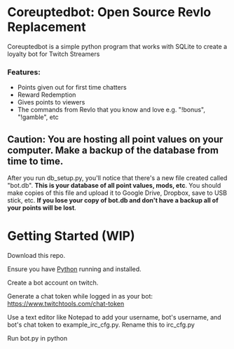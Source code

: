 # Coreuptedbot: Open Source Revlo Replacement

Coreuptedbot is a simple python program that works with SQLite to create a loyalty bot for Twitch Streamers

### Features:

* Points given out for first time chatters
* Reward Redemption
* Gives points to viewers
* The commands from Revlo that you know and love e.g. "!bonus", "!gamble", etc

## Caution: You are hosting all point values on your computer. Make a backup of the database from time to time.

After you run db\_setup.py, you'll notice that there's a new file created called "bot.db". **This is your database of all point values, mods, etc**. You should make copies of this file and upload it to Google Drive, Dropbox, save to USB stick, etc. **If you lose your copy of bot.db and don't have a backup all of your points will be lost**.

# Getting Started (WIP)

Download this repo.

Ensure you have [Python](https://www.python.org/) running and installed.

Create a bot account on twitch.

Generate a chat token while logged in as your bot: https://www.twitchtools.com/chat-token

Use a text editor like Notepad to add your username, bot's username, and bot's chat token to example\_irc\_cfg.py. Rename this to irc\_cfg.py

Run bot.py in python
